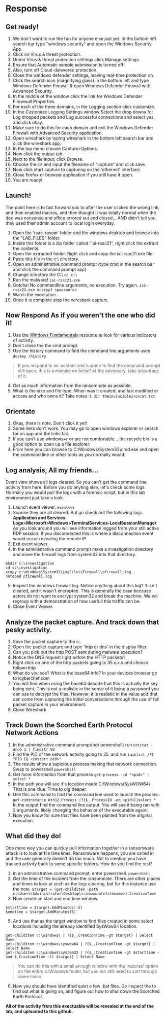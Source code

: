 # Response

## Get ready! 
1. We don't want to run the fun for anyone else just yet. In the bottom left search bar type "windows security" and open the Windows Security App.
2. Click on Virus & threat protection.
3. Under Virus & threat protection settings click Manage settings.
4. Ensure that Automatic sample submission is turned off!
5. Also, turn off Cloud-delevered protection.
6. Close the windows defender settings, leaving real-time protection on.
7. Click the search icon (magnifying glass) in the bottom left and type Windows Defender Firewall & open Windows Defender Firewall with Advanced Security.
8. In the middle of the window click the link for Windows Defender Firewwall Properties.
9. For each of the three domains, in the Logging section click customize. 
10. In the Customize Logging Settings window Select the drop downs for Log dropped packets and Log successful connections and select yes, and click okay.
11. Make sure to do this for each domain and exit the Windows Defender Firewall with Advanced Security application.
12. Open wireshark by typing wireshark in the bottom left search bar and click the wireshark app.
13. In the top menu choose Capture>Options.
14. Now click the output tab.
15. Next to the file input, click Browse.
16. Choose the c:\ and input the filename of "capture" and click save. 
17. Now click start capture to capturing on the 'ethernet' interface.
18. Close firefox or browser application if you still have it open.
19. You are ready!

## Launch!

The point here is to fast forward you to after the user clicked the wrong link, and then enabled macros, and then thought it was totally normal when the doc was nonsense and office errored out and closed,...AND didn't tell you they used their admin account to local login everyday.  

1. Open the 'rsac-rasom' folder ond the windows desktop and browse into the "LAB_FILES" folder.
2. Inside this folder is a zip folder called "iai-rsac21", right click the extract the contents.
3. Open the extracted folder. Right click and copy the iai-rsac21.exe file.
4. Paste this file in the c:\ directory. 
5. Open an administrative command prompt (type cmd in the search bar and click the command prompt app)
6. Change directory the C:\ `cd c:\`
7. Run the malware! `iai-rsac21.exe`
9. Gotcha! No commandline arguments, no execution. Try again. `iai-rsac21.exe encrypt <password>`
10. Watch the exectution. 
11. Once it is complete stop the wireshark capture.

## Now Respond As if you weren't the one who did it!

1. Use the [Windows Fundamentals](windows_fundamentals.md) resource to look for various indicators of activity.
2. Don't close the the cmd prompt. 
3. Use the history command to find the command line arguments used.
```doskey /history```
> If you respond to an incident and happen to find the command prompt still open, this is a mistake on behalf of the adversary, take advantage of it.
4. Get as much information from the ransomnote as possible.
5. What is the size and file type. When was it created, and last modified or access and who owns it? Take notes :).
`dir theinvincibleironcat.txt`


## Orientate

1. Okay, there is note. Don't click it yet!
2. Some links don't work. You may go to open windows explorer or search for an app and the links fail.
3. If you can't use windows+r or are not comfortable....the recycle bin is a good option to open up a file explorer.
4. From here you can browse to C:\Windows\System32\cmd.exe and open the command line or other tools as you normally would.

## Log analysis, All my friends...
Event view shows all logs cleared.  So you can't get the command line activity from here.
Before you do anyting else, let's check some logs.  Normally you would pull the logs with a forensic script, but in this lab environment just take a look.
1. Launch event viewer. `eventvwr`
2. Suprise they are all cleared. But go check out the following logs. **Application and Services Logs>Microsoft>Windows>TerminalServices-LocalSessionManager**  As you look around you will see information logged from your still active RDP session. If you disconnected this is where a disconnection event would occur revealing the remote IP.
3. Exit event viewer.
4. In the administrative command prompt make a investigation directory and move the firewall logs from system32 into that directory.
```
mkdir c:\investigation
cd c:\investigation
xcopy c:\Windows\System32\LogFiles\Firewall\pfirewall.log .
notepad pfirewall.log
```
5. Inspect the windows firewall log. Notice anything about this log? It isn't cleared, and it wasn't encrypted. This is generally the case because actors do not want to encrypt system32 and break the machine. We will regroup with a demonstration of how usefull this traffic can be.
6. Close Event Viewer.

## Analyze the packet capture. And track down that pesky activity.

1. Save the packet capture to the c:\.
2. Open the packet capture and type 'http or dns' in the display filter.
3. Can you pick out the http POST sent during malware execution?
4. Notice the DNS request right before the HTTP packets?
5. Right click on one of the http packets going to 35.x.x.x and choose follow>http
6. What do you see? What is the base64 info? In your devices browser go to icyberchef.com 
7. You will find when using the base64 decode that this is actually the key being sent. This is not a realistic in the sense of it being a password you can use to decrypt the files. However, it is realistic in the value add that can come from capturing the initial conversations through the use of full packet capture in your environment.
8. Close Wireshark.



## Track Down the Scorched Earth Protocol Network Actions

1. In the administrative command prompt(not powershell) run `netstat -anob 1 | findstr 80`
2. Find the PID of the network activity going to 35. and run `tasklist /FI "PID EQ <instert pid>"`
3. The results show a supicious process making that network connection. Swap to powershell `powershell`
4. Get more information from that process  `get-process -id "<pid>" | select *`
5. In the path you will see it's location inside C:\Windows\SysWOW64\ . That is one clue. Time to dig deeper.
6. Use this command to find the command line used to launch the process. `get-ciminstance Win32_Process |?{$_.ProcessID -eq <pid>}|select *` In the output find the command line output. You will see it being ran with 3 arguments, likely changing the behavior of the executable again!.
7. Now you know for sure that files have been planted from the original execution. 

## What did they do!
One more way you can quickly pull information together in a ransomware attack is to look at file time lines. Ransomware happens, you are called in and the user generally doesn't do too much. Not to mention you have tracked activity back to some specific folders. How do you find the rest?

1. In an administrative command prompt, enter powershell. `powershell`
2. Get the time of the incident from the ransomnote. There are other places and times to look at such as the logs clearing, but for this instance use the note. `$target = (get-childitem -path c:\Users\Administrator\Desktop\<ransomnotefilename>).CreationTime`
3. Now create an start and end time window. 
```
$starttime = $target.AddMinutes(-5)
$endtime = $target.AddMinutes(5)`
```
5. And use that as the target window to find files created in some select locations including the already identified SysWow64 location.
```
get-childitem c:\windows\ | ?{$_.CreationTime -gt $target} | Select Name
get-childitem c:\windows\syswow64 | ?{$_.CreationTime -gt $target} | Select Name
get-childitem c:\windows\system32 | ?{$_.CreationTime -gt $starttime -and $_CreationTime -lt $target} | Select Name
```
> You can do this with a small enough window with the 'recurse' option on the entire c:\Windows folder, but you will still need to sort through some noise.
6. Now you should have identified quiet a few .bat files. Go inspect the to find out what is going on, and figure out how to shut down the Scorched Earth Protocol.

**All of the activity from this exectuable will be revealed at the end of the lab, and uploaded to this github.**


 


